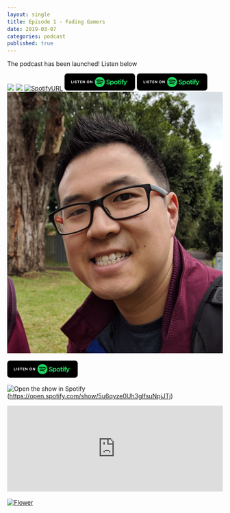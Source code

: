 ```yaml
---
layout: single
title: Episode 1 - Fading Gamers
date: 2019-03-07
categories: podcast
published: true
---
```


The podcast has been launched! Listen below

<a href="https://open.spotify.com/show/5u6qyzeOUh3gIfsuNpjJTj">
<img src=“../images/Spotify.png”></a>

<a href="https://open.spotify.com/show/5u6qyzeOUh3gIfsuNpjJTj">
<img src=“../images/Spotify.jpg”></a>

<!--<a href="https://open.spotify.com/show/5u6qyzeOUh3gIfsuNpjJTj">
<img src=“Https://ordinarydads.github.io/_posts/images/Spotify.png" style="width:165px; height:40px">
</a>-->

<a href="https://open.spotify.com/show/5u6qyzeOUh3gIfsuNpjJTj">
<img src=“/assets/images/Spotify.png” alt="SpotifyURL" itemprop="image"></a>

<img src="/assets/images/Spotify.png" style="width:165px; height:40px" alt="Spotifyitemprop" itemprop="image">

<a href="https://open.spotify.com/show/5u6qyzeOUh3gIfsuNpjJTj">
<img src="/assets/images/Spotify.png" alt="Spotify"></a>

<img src="/assets/images/Dan%20Avatar%201.jpg" alt="Dan Lim" itemprop="image">

![image](_posts/images/Spotify.png?raw=true)

![Open the show in Spotify]({{site.baseurl}}/_posts/086B0EF2-90D7-4320-AFD2-91868F725612.png)(https://open.spotify.com/show/5u6qyze0Uh3gIfsuNpjJTj)


<iframe width="100%" height="200" src="https://player.whooshkaa.com/player/episode/id/341112?visual=true&sharing=true" frameborder="0" Ng style="width: 100%; height: 200px"></iframe>

<!--![image](https://ordinarydads.github.io/_posts/Images/Spotify.png?raw=true)-->

<a href="../html-link.htm"><img src="flower.jpg" width="82" height="86" title="White flower" alt="Flower"></a>

<!--stackedit_data:
eyJoaXN0b3J5IjpbLTcwNDA2MDUyNSwyNzQ0NjA5NTcsNDgzNT
Y1NDEzLDE5NjY5NDMzMDQsLTM4ODgwODkwOSwxNjE5NDU5NDIy
LDE5MjQxNTQ3NTBdfQ==
-->
